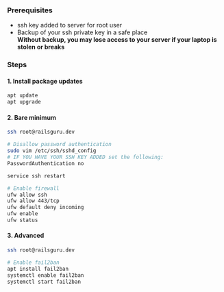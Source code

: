 ### Prerequisites

- ssh key added to server for root user
- Backup of your ssh private key in a safe place \
  __Without backup, you may lose access to your server if your laptop is stolen or breaks__

### Steps

#### 1. Install package updates
```bash
apt update
apt upgrade
```


#### 2. Bare minimum
```bash
ssh root@railsguru.dev

# Disallow password authentication
sudo vim /etc/ssh/sshd_config
# IF YOU HAVE YOUR SSH KEY ADDED set the following:
PasswordAuthentication no

service ssh restart

# Enable firewall
ufw allow ssh
ufw allow 443/tcp
ufw default deny incoming
ufw enable
ufw status
```

#### 3. Advanced
```bash
ssh root@railsguru.dev

# Enable fail2ban
apt install fail2ban
systemctl enable fail2ban
systemctl start fail2ban
```